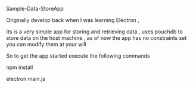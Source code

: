 Sample-Data-StoreApp

Originally develop back when I was learning Electron ,

Its is a very simple app for storing and retrieving data , uses pouchdb to store
data on the host machine , as of now the app has no constraints set you can modify them at your will

So to get the app started execute the following commands

npm install 


electron main.js 
